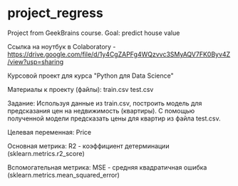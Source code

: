 # project_regress
Project from GeekBrains course. Goal: predict house value

Ссылка на ноутбук в Colaboratory - https://drive.google.com/file/d/1y4CgZAPFg4WQzvvc3SMyAQV7FK0Byv4Z/view?usp=sharing

Курсовой проект для курса "Python для Data Science"

Материалы к проекту (файлы):
train.csv
test.csv

Задание:
Используя данные из train.csv, построить
модель для предсказания цен на недвижимость (квартиры).
С помощью полученной модели предсказать
цены для квартир из файла test.csv.

Целевая переменная:
Price

Основная метрика:
R2 - коэффициент детерминации (sklearn.metrics.r2_score)

Вспомогательная метрика:
MSE - средняя квадратичная ошибка (sklearn.metrics.mean_squared_error)
